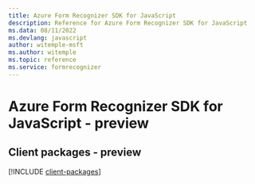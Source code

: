 ```yaml
---
title: Azure Form Recognizer SDK for JavaScript
description: Reference for Azure Form Recognizer SDK for JavaScript
ms.data: 08/11/2022
ms.devlang: javascript
author: witemple-msft
ms.author: witemple
ms.topic: reference
ms.service: formrecognizer
---
```

# Azure Form Recognizer SDK for JavaScript - preview

## Client packages - preview
[!INCLUDE [client-packages](form-recognizer-client-index.md)]